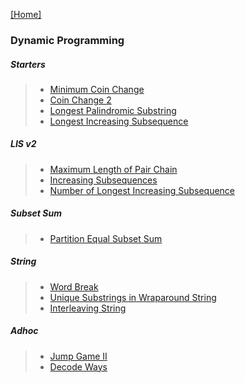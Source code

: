 [[Home]](https://github.com/anicksaha/uplift/blob/master/codes-leetcode/README.md)

### Dynamic Programming

##### Starters
> - [Minimum Coin Change](https://leetcode.com/problems/coin-change/description/)
> - [Coin Change 2](https://leetcode.com/problems/coin-change-2/description/)
> - [Longest Palindromic Substring](https://leetcode.com/problems/longest-palindromic-substring/description/)
> - [Longest Increasing Subsequence](https://leetcode.com/problems/longest-increasing-subsequence/description/)

##### LIS v2
> - [Maximum Length of Pair Chain](https://leetcode.com/problems/maximum-length-of-pair-chain/description/)
> - [Increasing Subsequences](https://leetcode.com/problems/increasing-subsequences/description/)
> - [Number of Longest Increasing Subsequence](https://leetcode.com/problems/number-of-longest-increasing-subsequence/description/)

##### Subset Sum
> - [Partition Equal Subset Sum](https://leetcode.com/problems/partition-equal-subset-sum/description/)

##### String
> - [Word Break](https://leetcode.com/problems/word-break/description/)
> - [Unique Substrings in Wraparound String](https://leetcode.com/problems/unique-substrings-in-wraparound-string/description/)
> - [Interleaving String](https://leetcode.com/problems/interleaving-string/description/)

##### Adhoc

> - [Jump Game II](https://leetcode.com/problems/jump-game-ii/description/)
> - [Decode Ways](https://leetcode.com/problems/decode-ways/description/)
